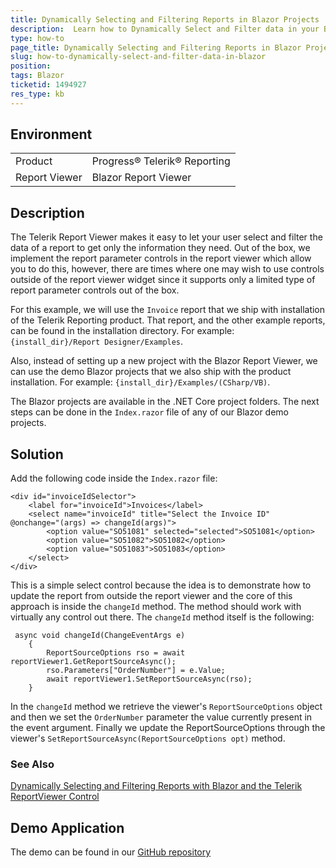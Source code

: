 ```yaml
---
title: Dynamically Selecting and Filtering Reports in Blazor Projects
description:  Learn how to Dynamically Select and Filter data in your Blazor projects
type: how-to
page_title: Dynamically Selecting and Filtering Reports in Blazor Projects
slug: how-to-dynamically-select-and-filter-data-in-blazor
position: 
tags: Blazor
ticketid: 1494927
res_type: kb
---
```


## Environment
<table>
	<tbody>
		<tr>
			<td>Product</td>
			<td>Progress® Telerik® Reporting</td>
		</tr>
		<tr>
			<td>Report Viewer</td>
			<td>Blazor Report Viewer</td>
		</tr>
	</tbody>
</table>


## Description
The Telerik Report Viewer makes it easy to let your user select and filter the data of a report to get only the information they need. Out of the box, we implement the report parameter controls in the report viewer which allow you to do this, however, there are times where one may wish to use controls outside of the report viewer widget since it supports only a limited type of report parameter controls out of the box.

For this example, we will use the `Invoice` report that we ship with installation of the Telerik Reporting product. That report, and the other example reports, can be found in the installation directory. For example: `{install_dir}/Report Designer/Examples`.

Also, instead of setting up a new project with the Blazor Report Viewer, we can use the demo Blazor projects that we also ship with the product installation. 
For example: `{install_dir}/Examples/(CSharp/VB)`.

The Blazor projects are available in the .NET Core project folders. The next steps can be done in the `Index.razor` file of any of our Blazor demo projects.

## Solution 

Add the following code inside the `Index.razor` file:

```Razor
<div id="invoiceIdSelector">
    <label for="invoiceId">Invoices</label>
    <select name="invoiceId" title="Select the Invoice ID"  @onchange="(args) => changeId(args)">
        <option value="SO51081" selected="selected">SO51081</option>
        <option value="SO51082">SO51082</option>
        <option value="SO51083">SO51083</option>
    </select>
</div>
```

This is a simple select control because the idea is to demonstrate how to update the report from outside the report viewer and the core of this approach is inside the `changeId` method. The method should work with virtually any control out there. The `changeId` method itself is the following:

```Csharp
 async void changeId(ChangeEventArgs e)
    {
        ReportSourceOptions rso = await reportViewer1.GetReportSourceAsync();
        rso.Parameters["OrderNumber"] = e.Value;
        await reportViewer1.SetReportSourceAsync(rso);
    }
```

In the `changeId` method we retrieve the viewer's `ReportSourceOptions` object and then we set the `OrderNumber` parameter the value currently present in the event argument. Finally we update the ReportSourceOptions through the viewer's `SetReportSourceAsync(ReportSourceOptions opt)` method.

### See Also
[Dynamically Selecting and Filtering Reports with Blazor and the Telerik ReportViewer Control](https://www.telerik.com/blogs/dynamically-selecting-filtering-reports-blazor-telerik-reportviewer)

## Demo Application
The demo can be found in our [GitHub repository](https://github.com/telerik/reporting-samples/tree/master/DynamicParametersBlazor)
